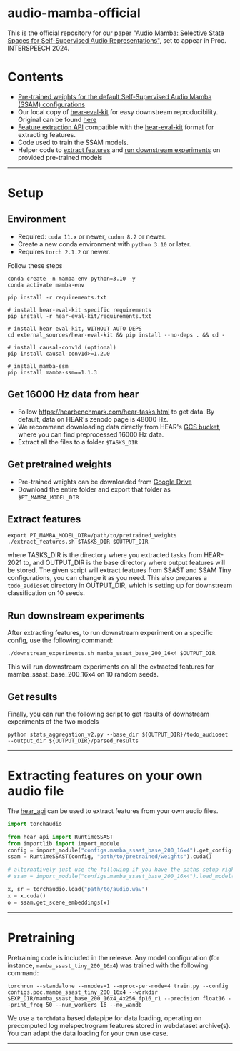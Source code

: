 # audio-mamba-official
This is the official repository for our paper ["Audio Mamba: Selective State Spaces for Self-Supervised Audio Representations"](https://arxiv.org/abs/2406.02178), set to appear in Proc. INTERSPEECH 2024. 

# Contents
* [Pre-trained weights for the default Self-Supervised Audio Mamba (SSAM) configurations](https://drive.google.com/drive/folders/1l6_8e1TFEfnobwUMIbA7-aKw2FwlBhho?usp=drive_link)
* Our local copy of [hear-eval-kit](external_sources/hear-eval-kit) for easy downstream reproducibility. Original can be found [here](https://github.com/hearbenchmark/hear-eval-kit)
* [Feature extraction API](hear_api) compatible with the [hear-eval-kit](https://github.com/hearbenchmark/hear-eval-kit) format for extracting features.
* Code used to train the SSAM models.
* Helper code to [extract features](extract_features.sh) and [run downstream experiments](downstream_experiments.sh) on provided pre-trained models

---

# Setup

## Environment
* Required: `cuda 11.x` or newer, `cudnn 8.2` or newer.
* Create a new conda environment with `python 3.10` or later.
* Requires `torch 2.1.2` or newer.

Follow these steps
```shell
conda create -n mamba-env python=3.10 -y
conda activate mamba-env

pip install -r requirements.txt

# install hear-eval-kit specific requirements
pip install -r hear-eval-kit/requirements.txt

# install hear-eval-kit, WITHOUT AUTO DEPS
cd external_sources/hear-eval-kit && pip install --no-deps . && cd -

# install causal-conv1d (optional)
pip install causal-conv1d>=1.2.0

# install mamba-ssm
pip install mamba-ssm==1.1.3
```

## Get 16000 Hz data from hear
* Follow https://hearbenchmark.com/hear-tasks.html to get data. By default, data on HEAR's zenodo page is 48000 Hz.
* We recommend downloading data directly from HEAR's [GCS bucket](gs://hear2021-archive/tasks/), where you can find preprocessed 16000 Hz data.
* Extract all the files to a folder `$TASKS_DIR`

## Get pretrained weights

* Pre-trained weights can be downloaded from [Google Drive](https://drive.google.com/drive/folders/1l6_8e1TFEfnobwUMIbA7-aKw2FwlBhho?usp=drive_link)
* Download the entire folder and export that folder as `$PT_MAMBA_MODEL_DIR`

## Extract features

```shell
export PT_MAMBA_MODEL_DIR=/path/to/pretrained_weights
./extract_features.sh $TASKS_DIR $OUTPUT_DIR
```
where TASKS_DIR is the directory where you extracted tasks from HEAR-2021 to, and OUTPUT_DIR is the base directory where output features will be stored. The given script will extract features from SSAST and SSAM Tiny configurations, you can change it as you need.
This also prepares a `todo_audioset` directory in OUTPUT_DIR, which is setting up for downstream classification on 10 seeds.

## Run downstream experiments

After extracting features, to run downstream experiment on a specific config, use the following command:
```shell
./downstream_experiments.sh mamba_ssast_base_200_16x4 $OUTPUT_DIR
```

This will run downstream experiments on all the extracted features for mamba_ssast_base_200_16x4 on 10 random seeds.

## Get results
Finally, you can run the following script to get results of downstream experiments of the two models

```shell
python stats_aggregation_v2.py --base_dir ${OUTPUT_DIR}/todo_audioset --output_dir ${OUTPUT_DIR}/parsed_results
```

---

# Extracting features on your own audio file
The [hear_api](hear_api) can be used to extract features from your own audio files.

```python
import torchaudio

from hear_api import RuntimeSSAST
from importlib import import_module
config = import_module("configs.mamba_ssast_base_200_16x4").get_config()
ssam = RuntimeSSAST(config, "path/to/pretrained/weights").cuda()

# alternatively just use the following if you have the paths setup right
# ssam = import_module("configs.mamba_ssast_base_200_16x4").load_model().cuda()

x, sr = torchaudio.load("path/to/audio.wav")
x = x.cuda()
o = ssam.get_scene_embeddings(x)

```

---

# Pretraining
Pretraining code is included in the release. Any model configuration (for instance, `mamba_ssast_tiny_200_16x4`) was trained with the following command:
```shell
torchrun --standalone --nnodes=1 --nproc-per-node=4 train.py --config configs.poc.mamba_ssast_tiny_200_16x4 --workdir $EXP_DIR/mamba_ssast_base_200_16x4_4x256_fp16_r1 --precision float16 --print_freq 50 --num_workers 16 --no_wandb
```
We use a `torchdata` based datapipe for data loading, operating on precomputed log melspectrogram features stored in webdataset archive(s). You can adapt the data loading for your own use case.

---